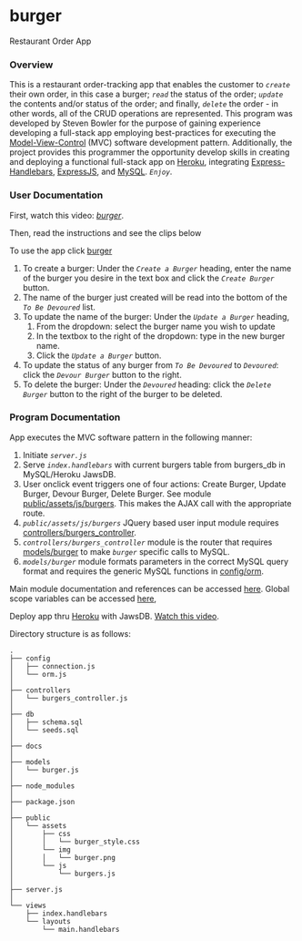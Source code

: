 # burger
Restaurant Order App

### Overview
This is a restaurant order-tracking app that enables the customer to _*`create`*_ their own order, in this case a burger; _*`read`*_ the status of the order; _*`update`*_ the contents and/or status of the order; and finally, _*`delete`*_ the order - in other words, all of the CRUD operations are represented.   This program was developed by Steven Bowler for the purpose of gaining experience developing a full-stack app employing best-practices for executing the [Model-View-Control](https://en.wikipedia.org/wiki/Model%E2%80%93view%E2%80%93controller) (MVC) software development pattern.  Additionally, the project provides this programmer the opportunity develop skills in creating and deploying a functional full-stack app on [Heroku](https://www.heroku.com), integrating [Express-Handlebars](https://www.npmjs.com/package/express-handlebars), [ExpressJS](https://www.npmjs.com/package/express), and [MySQL](https://www.npmjs.com/package/mysql). _*`Enjoy`*_.


### User Documentation

First, watch this video: _*[burger](https://drive.google.com/file/d/1aaV586emAS9yznHqatfBParYsV_apiiC/view)*_.

Then, read the instructions and see the clips below

To use the app click [burger](https://vast-ridge-32092.herokuapp.com/)
1. To create a burger: Under the _*`Create a Burger`*_ heading, enter the name of the burger you desire in the text box and click the  _*`Create Burger`*_ button.
2. The name of the burger just created will be read into the bottom of the _*`To Be Devoured`*_ list.
3. To update the name of the burger: Under the _*`Update a Burger`*_ heading,
    1. From the dropdown: select the burger name you wish to update
    2. In the textbox to the right of the dropdown: type in the new burger name.
    3. Click the _*`Update a Burger`*_ button.
4. To update the status of any burger from _*`To Be Devoured`*_ to _*`Devoured`*_: click the _*`Devour Burger`*_ button to the right.
5. To delete the burger: Under the _*`Devoured`*_ heading: click the _*`Delete Burger`*_ button to the right of the burger to be deleted.


### Program Documentation
App executes the MVC software pattern in the following manner:
1. Initiate _*`server.js`*_
2. Serve _*`index.handlebars`*_ with current burgers table from burgers_db in MySQL/Heroku JawsDB.
3. User onclick event triggers one of four actions: Create Burger, Update Burger, Devour Burger, Delete Burger. See module [public/assets/js/burgers](https://stevenbowler.github.io/burger/docs/module-public_assets_js_burgers.html).  This makes the AJAX call with the appropriate route.
4. _*`public/assets/js/burgers`*_ JQuery based user input module requires [controllers/burgers_controller](https://stevenbowler.github.io/burger/docs/module-controllers_burgers_controller.html).
5. _*`controllers/burgers_controller`*_ module is the router that requires [models/burger](https://stevenbowler.github.io/burger/docs/module-models_burger.html) to make _*`burger`*_ specific calls to MySQL.  
6. _*`models/burger`*_ module formats parameters in the correct MySQL query format and requires the generic MySQL functions in [config/orm](https://stevenbowler.github.io/burger/docs/module-config_orm.html).

Main module documentation and references can be accessed [here](https://stevenbowler.github.io/burger/docs/index.html).  Global scope variables can be accessed [here](https://stevenbowler.github.io/burger/docs/global.html), 

Deploy app thru [Heroku](https://www.heroku.com) with JawsDB.  [Watch this video](https://www.youtube.com/watch?v=btG3SkoNOLU&feature=youtu.be&list=PLOFmg4xbN_TPrB6w4rThsFanVxJI_SfER).


Directory structure is as follows:

```
.
├── config
│   ├── connection.js
│   └── orm.js
│ 
├── controllers
│   └── burgers_controller.js
│
├── db
│   ├── schema.sql
│   └── seeds.sql
│
├── docs
│
├── models
│   └── burger.js
│ 
├── node_modules
│ 
├── package.json
│
├── public
│   └── assets
│       ├── css
│       │   └── burger_style.css
│       └── img
│       │   └── burger.png
│       └── js
│           └── burgers.js
│
├── server.js
│
└── views
    ├── index.handlebars
    └── layouts
        └── main.handlebars
```

